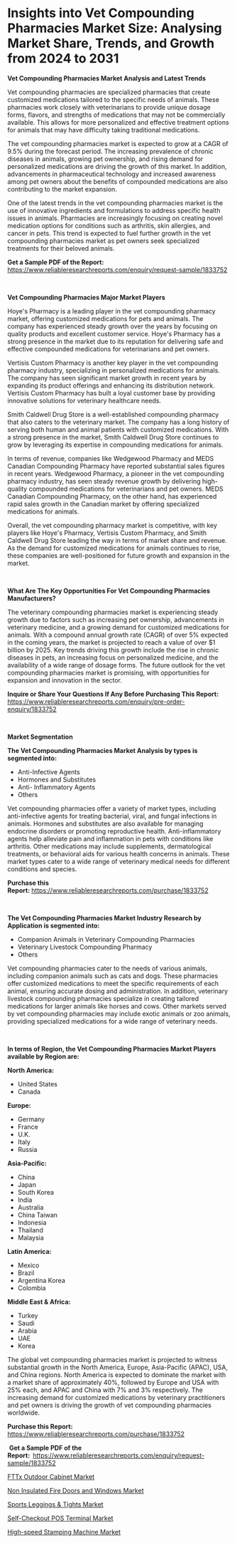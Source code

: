 <p><h1>Insights into Vet Compounding Pharmacies Market Size: Analysing Market Share, Trends, and Growth from 2024 to 2031</h1></p><p><strong>Vet Compounding Pharmacies Market Analysis and Latest Trends</strong></p>
<p><p>Vet compounding pharmacies are specialized pharmacies that create customized medications tailored to the specific needs of animals. These pharmacies work closely with veterinarians to provide unique dosage forms, flavors, and strengths of medications that may not be commercially available. This allows for more personalized and effective treatment options for animals that may have difficulty taking traditional medications.</p><p>The vet compounding pharmacies market is expected to grow at a CAGR of 9.5% during the forecast period. The increasing prevalence of chronic diseases in animals, growing pet ownership, and rising demand for personalized medications are driving the growth of this market. In addition, advancements in pharmaceutical technology and increased awareness among pet owners about the benefits of compounded medications are also contributing to the market expansion.</p><p>One of the latest trends in the vet compounding pharmacies market is the use of innovative ingredients and formulations to address specific health issues in animals. Pharmacies are increasingly focusing on creating novel medication options for conditions such as arthritis, skin allergies, and cancer in pets. This trend is expected to fuel further growth in the vet compounding pharmacies market as pet owners seek specialized treatments for their beloved animals.</p></p>
<p><strong>Get a Sample PDF of the Report:&nbsp;</strong> <a href="https://www.reliableresearchreports.com/enquiry/request-sample/1833752">https://www.reliableresearchreports.com/enquiry/request-sample/1833752</a></p>
<p>&nbsp;</p>
<p><strong>Vet Compounding Pharmacies Major Market Players</strong></p>
<p><p>Hoye's Pharmacy is a leading player in the vet compounding pharmacy market, offering customized medications for pets and animals. The company has experienced steady growth over the years by focusing on quality products and excellent customer service. Hoye's Pharmacy has a strong presence in the market due to its reputation for delivering safe and effective compounded medications for veterinarians and pet owners.</p><p>Vertisis Custom Pharmacy is another key player in the vet compounding pharmacy industry, specializing in personalized medications for animals. The company has seen significant market growth in recent years by expanding its product offerings and enhancing its distribution network. Vertisis Custom Pharmacy has built a loyal customer base by providing innovative solutions for veterinary healthcare needs.</p><p>Smith Caldwell Drug Store is a well-established compounding pharmacy that also caters to the veterinary market. The company has a long history of serving both human and animal patients with customized medications. With a strong presence in the market, Smith Caldwell Drug Store continues to grow by leveraging its expertise in compounding medications for animals.</p><p>In terms of revenue, companies like Wedgewood Pharmacy and MEDS Canadian Compounding Pharmacy have reported substantial sales figures in recent years. Wedgewood Pharmacy, a pioneer in the vet compounding pharmacy industry, has seen steady revenue growth by delivering high-quality compounded medications for veterinarians and pet owners. MEDS Canadian Compounding Pharmacy, on the other hand, has experienced rapid sales growth in the Canadian market by offering specialized medications for animals.</p><p>Overall, the vet compounding pharmacy market is competitive, with key players like Hoye's Pharmacy, Vertisis Custom Pharmacy, and Smith Caldwell Drug Store leading the way in terms of market share and revenue. As the demand for customized medications for animals continues to rise, these companies are well-positioned for future growth and expansion in the market.</p></p>
<p>&nbsp;</p>
<p><strong>What Are The Key Opportunities For Vet Compounding Pharmacies Manufacturers?</strong></p>
<p><p>The veterinary compounding pharmacies market is experiencing steady growth due to factors such as increasing pet ownership, advancements in veterinary medicine, and a growing demand for customized medications for animals. With a compound annual growth rate (CAGR) of over 5% expected in the coming years, the market is projected to reach a value of over $1 billion by 2025. Key trends driving this growth include the rise in chronic diseases in pets, an increasing focus on personalized medicine, and the availability of a wide range of dosage forms. The future outlook for the vet compounding pharmacies market is promising, with opportunities for expansion and innovation in the sector.</p></p>
<p><strong>Inquire or Share Your Questions If Any Before Purchasing This Report:</strong> <a href="https://www.reliableresearchreports.com/enquiry/pre-order-enquiry/1833752">https://www.reliableresearchreports.com/enquiry/pre-order-enquiry/1833752</a></p>
<p>&nbsp;</p>
<p><strong>Market Segmentation</strong></p>
<p><strong>The Vet Compounding Pharmacies Market Analysis by types is segmented into:</strong></p>
<p><ul><li>Anti-Infective Agents</li><li>Hormones and Substitutes</li><li>Anti- Inflammatory Agents</li><li>Others</li></ul></p>
<p><p>Vet compounding pharmacies offer a variety of market types, including anti-infective agents for treating bacterial, viral, and fungal infections in animals. Hormones and substitutes are also available for managing endocrine disorders or promoting reproductive health. Anti-inflammatory agents help alleviate pain and inflammation in pets with conditions like arthritis. Other medications may include supplements, dermatological treatments, or behavioral aids for various health concerns in animals. These market types cater to a wide range of veterinary medical needs for different conditions and species.</p></p>
<p><strong>Purchase this Report:&nbsp;</strong><a href="https://www.reliableresearchreports.com/purchase/1833752">https://www.reliableresearchreports.com/purchase/1833752</a></p>
<p>&nbsp;</p>
<p><strong>The Vet Compounding Pharmacies Market Industry Research by Application is segmented into:</strong></p>
<p><ul><li>Companion Animals in Veterinary Compounding Pharmacies</li><li>Veterinary Livestock Compounding Pharmacy</li><li>Others</li></ul></p>
<p><p>Vet compounding pharmacies cater to the needs of various animals, including companion animals such as cats and dogs. These pharmacies offer customized medications to meet the specific requirements of each animal, ensuring accurate dosing and administration. In addition, veterinary livestock compounding pharmacies specialize in creating tailored medications for larger animals like horses and cows. Other markets served by vet compounding pharmacies may include exotic animals or zoo animals, providing specialized medications for a wide range of veterinary needs.</p></p>
<p>&nbsp;</p>
<p><strong>In terms of Region, the Vet Compounding Pharmacies Market Players available by Region are:</strong></p>
<p>
    <p> <strong> North America: </strong>
        <ul>
            <li>United States</li>
            <li>Canada</li>
        </ul>
        </p> 
    <p> <strong> Europe: </strong>
        <ul>
            <li>Germany</li>
            <li>France</li>
            <li>U.K.</li>
            <li>Italy</li>
            <li>Russia</li>
        </ul>
        </p> 
    <p> <strong> Asia-Pacific: </strong>
        <ul>
            <li>China</li>
            <li>Japan</li>
            <li>South Korea</li>
            <li>India</li>
            <li>Australia</li>
            <li>China Taiwan</li>
            <li>Indonesia</li>
            <li>Thailand</li>
            <li>Malaysia</li>
        </ul>
        </p> 
    <p> <strong> Latin America: </strong>
        <ul>
            <li>Mexico</li>
            <li>Brazil</li>
            <li>Argentina Korea</li>
            <li>Colombia</li>
        </ul>
        </p> 
    <p> <strong> Middle East & Africa: </strong>
        <ul>
            <li>Turkey</li>
            <li>Saudi</li>
            <li>Arabia</li>
            <li>UAE</li>
            <li>Korea</li>
        </ul>
    </p>
    </p>
<p><p>The global vet compounding pharmacies market is projected to witness substantial growth in the North America, Europe, Asia-Pacific (APAC), USA, and China regions. North America is expected to dominate the market with a market share of approximately 40%, followed by Europe and USA with 25% each, and APAC and China with 7% and 3% respectively. The increasing demand for customized medications by veterinary practitioners and pet owners is driving the growth of vet compounding pharmacies worldwide.</p></p>
<p><strong>Purchase this Report: </strong><a href="https://www.reliableresearchreports.com/purchase/1833752">https://www.reliableresearchreports.com/purchase/1833752</a></p>
<p>&nbsp;<strong>Get a Sample PDF of the Report:&nbsp;&nbsp;</strong><a href="https://www.reliableresearchreports.com/enquiry/request-sample/1833752">https://www.reliableresearchreports.com/enquiry/request-sample/1833752</a></p>
<p><strong></strong></p>
<p><p><a href="https://github.com/julyju69/Market-Research-Report-List-2/blob/main/fttx-outdoor-cabinet-market.md">FTTx Outdoor Cabinet Market</a></p><p><a href="https://github.com/singletonthaxterkelliehr2df/Market-Research-Report-List-1/blob/main/non-insulated-fire-doors-and-windows-market.md">Non Insulated Fire Doors and Windows Market</a></p><p><a href="https://github.com/gdfhhhj/Market-Research-Report-List-3/blob/main/sports-leggings-tights-market.md">Sports Leggings & Tights Market</a></p><p><a href="https://github.com/nathandecarvalho/Market-Research-Report-List-2/blob/main/self-checkout-pos-terminal-market.md">Self-Checkout POS Terminal Market</a></p><p><a href="https://github.com/RichRobinson5/Market-Research-Report-List-3/blob/main/high-speed-stamping-machine-market.md">High-speed Stamping Machine Market</a></p></p>